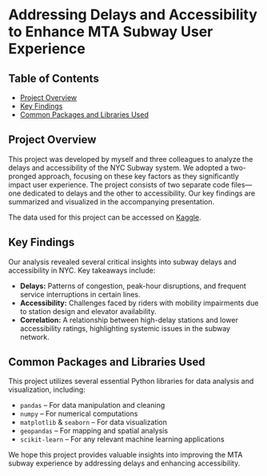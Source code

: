 # Addressing Delays and Accessibility to Enhance MTA Subway User Experience

## Table of Contents
- [Project Overview](#project-overview)
- [Key Findings](#key-findings)
- [Common Packages and Libraries Used](#common-packages-and-libraries-used)

## Project Overview
This project was developed by myself and three colleagues to analyze the delays and accessibility of the NYC Subway system. We adopted a two-pronged approach, focusing on these key factors as they significantly impact user experience. The project consists of two separate code files—one dedicated to delays and the other to accessibility. Our key findings are summarized and visualized in the accompanying presentation. 

The data used for this project can be accessed on [Kaggle](https://www.kaggle.com/datasets/jkanishkhajai/mta-nyc-dataset).

## Key Findings
Our analysis revealed several critical insights into subway delays and accessibility in NYC. Key takeaways include:
- **Delays:** Patterns of congestion, peak-hour disruptions, and frequent service interruptions in certain lines.
- **Accessibility:** Challenges faced by riders with mobility impairments due to station design and elevator availability.
- **Correlation:** A relationship between high-delay stations and lower accessibility ratings, highlighting systemic issues in the subway network.

## Common Packages and Libraries Used
This project utilizes several essential Python libraries for data analysis and visualization, including:
- `pandas` – For data manipulation and cleaning
- `numpy` – For numerical computations
- `matplotlib` & `seaborn` – For data visualization
- `geopandas` – For mapping and spatial analysis
- `scikit-learn` – For any relevant machine learning applications

We hope this project provides valuable insights into improving the MTA subway experience by addressing delays and enhancing accessibility.
